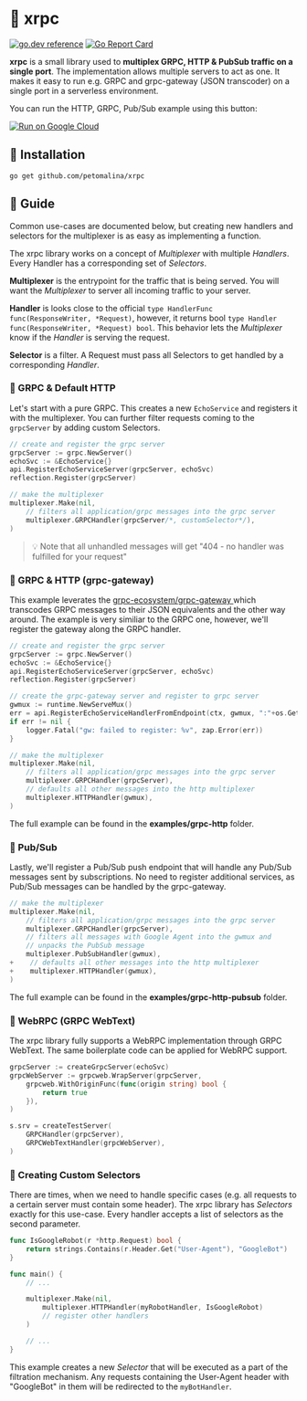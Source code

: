 # :rocket: xrpc

[![go.dev reference](https://img.shields.io/badge/go.dev-reference-007d9c?logo=go&logoColor=white&style=flat-square)](https://pkg.go.dev/mod/github.com/petomalina/xrpc)
[![Go Report Card](https://goreportcard.com/badge/github.com/petomalina/xrpc)](https://goreportcard.com/report/github.com/petomalina/xrpc)

**xrpc** is a small library used to **multiplex GRPC, HTTP & PubSub traffic on a single port**.
The implementation allows multiple servers to act as one. It makes it easy to run e.g. GRPC and grpc-gateway (JSON transcoder)
on a single port in a serverless environment.

You can run the HTTP, GRPC, Pub/Sub example using this button:

[![Run on Google Cloud](https://deploy.cloud.run/button.svg)](https://deploy.cloud.run?git_repo=github.com/petomalina/xrpc&revision=cloud-run-button)


## :wrench: Installation

```
go get github.com/petomalina/xrpc
```

## :book: Guide

Common use-cases are documented below, but creating new handlers and selectors for the multiplexer
is as easy as implementing a function.

The xrpc library works on a concept of *Multiplexer* with multiple *Handlers*. Every Handler has a
corresponding set of *Selectors*.

**Multiplexer** is the entrypoint for the traffic that is being served. You will want the *Multiplexer* to
server all incoming traffic to your server.

**Handler** is looks close to the official `type HandlerFunc func(ResponseWriter, *Request)`, however, it returns bool `type Handler func(ResponseWriter, *Request) bool`.
This behavior lets the *Multiplexer* know if the *Handler* is serving the request.

**Selector** is a filter. A Request must pass all Selectors to get handled by a corresponding *Handler*.

### :bookmark: GRPC & Default HTTP

Let's start with a pure GRPC. This creates a new `EchoService` and registers it with the multiplexer. You can further
filter requests coming to the `grpcServer` by adding custom Selectors.

```go
// create and register the grpc server
grpcServer := grpc.NewServer()
echoSvc := &EchoService{}
api.RegisterEchoServiceServer(grpcServer, echoSvc)
reflection.Register(grpcServer)

// make the multiplexer
multiplexer.Make(nil,
    // filters all application/grpc messages into the grpc server
    multiplexer.GRPCHandler(grpcServer/*, customSelector*/),
)
```

> :bulb: Note that all unhandled messages will get "404 - no handler was fulfilled for your request"

### :bookmark: GRPC & HTTP (grpc-gateway)

This example leverates the [grpc-ecosystem/grpc-gateway ](https://github.com/grpc-ecosystem/grpc-gateway) which transcodes GRPC
messages to their JSON equivalents and the other way around. The example is very similiar to the GRPC one, however,
we'll register the gateway along the GRPC handler.

```go
// create and register the grpc server
grpcServer := grpc.NewServer()
echoSvc := &EchoService{}
api.RegisterEchoServiceServer(grpcServer, echoSvc)
reflection.Register(grpcServer)

// create the grpc-gateway server and register to grpc server
gwmux := runtime.NewServeMux()
err = api.RegisterEchoServiceHandlerFromEndpoint(ctx, gwmux, ":"+os.Getenv("PORT"), []grpc.DialOption{grpc.WithInsecure()})
if err != nil {
    logger.Fatal("gw: failed to register: %v", zap.Error(err))
}

// make the multiplexer
multiplexer.Make(nil,
    // filters all application/grpc messages into the grpc server
    multiplexer.GRPCHandler(grpcServer),
    // defaults all other messages into the http multiplexer
    multiplexer.HTTPHandler(gwmux),
)
```

The full example can be found in the **examples/grpc-http** folder.

### :bookmark: Pub/Sub

Lastly, we'll register a Pub/Sub push endpoint that will handle any Pub/Sub messages sent by subscriptions. No need to register
additional services, as Pub/Sub messages can be handled by the grpc-gateway.

```go
// make the multiplexer
multiplexer.Make(nil,
    // filters all application/grpc messages into the grpc server
    multiplexer.GRPCHandler(grpcServer),
    // filters all messages with Google Agent into the gwmux and
    // unpacks the PubSub message
    multiplexer.PubSubHandler(gwmux),
+    // defaults all other messages into the http multiplexer
+    multiplexer.HTTPHandler(gwmux),
)
```

The full example can be found in the **examples/grpc-http-pubsub** folder.

### :bookmark: WebRPC (GRPC WebText)

The xrpc library fully supports a WebRPC implementation through GRPC WebText. The same boilerplate code
can be applied for WebRPC support.

```go
grpcServer := createGrpcServer(echoSvc)
grpcWebServer := grpcweb.WrapServer(grpcServer,
    grpcweb.WithOriginFunc(func(origin string) bool {
        return true
    }),
)

s.srv = createTestServer(
    GRPCHandler(grpcServer),
    GRPCWebTextHandler(grpcWebServer),
)
```

### :bookmark: Creating Custom Selectors

There are times, when we need to handle specific cases (e.g. all requests to a certain server must contain some header).
The xrpc library has *Selectors* exactly for this use-case. Every handler accepts a list of selectors as the second parameter.

```go
func IsGoogleRobot(r *http.Request) bool {
	return strings.Contains(r.Header.Get("User-Agent"), "GoogleBot")
}

func main() {
    // ...

    multiplexer.Make(nil,
        multiplexer.HTTPHandler(myRobotHandler, IsGoogleRobot)
        // register other handlers
    )

    // ...
}
```

This example creates a new *Selector* that will be executed as a part of the filtration mechanism. Any requests
containing the User-Agent header with "GoogleBot" in them will be redirected to the `myBotHandler`.